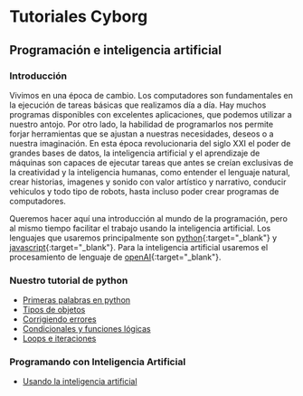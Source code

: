 # Tutoriales Cyborg 
## Programación e inteligencia artificial

### Introducción
Vivimos en una época de cambio. Los computadores son fundamentales en la ejecución de tareas básicas que realizamos día a día.  Hay muchos programas disponibles con excelentes aplicaciones,  que podemos utilizar a nuestro antojo. Por otro lado, la habilidad de programarlos nos permite forjar herramientas que se ajustan a nuestras necesidades, deseos o a nuestra imaginación. En esta época revolucionaria del siglo XXI el poder de grandes bases de datos, la inteligencia artificial y el aprendizaje de máquinas son capaces de ejecutar tareas que antes se creían exclusivas de la creatividad y la inteligencia humanas, como entender el  lenguaje natural, crear historias, imagenes y sonido con valor artístico y narrativo, conducir vehiculos y todo tipo de robots, hasta incluso poder crear programas de computadores.

Queremos hacer aquí una introducción al mundo de la programación, pero al mismo tiempo facilitar el trabajo usando la inteligencia artificial. Los lenguajes que usaremos principalmente son [python](https://www.online-python.com/){:target="_blank"} y [javascript](https://www.w3schools.com/js/default.asp){:target="_blank"}. Para la inteligencia artificial usaremos el procesamiento de lenguaje de [openAI](https://openai.com/api){:target="_blank"}.


### Nuestro tutorial de python
- [Primeras palabras en python](capitulo1.html)
- [Tipos de objetos](capitulo2.html)
- [Corrigiendo errores](capitulo3.html)
- [Condicionales y funciones lógicas](capitulo4.html)
- [Loops e iteraciones](capitulo5.html)

### Programando con Inteligencia Artificial
- [Usando la inteligencia artificial](usandoAI.html)
